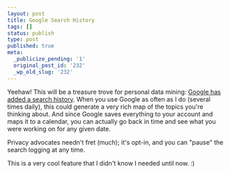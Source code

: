 ```yaml
---
layout: post
title: Google Search History
tags: []
status: publish
type: post
published: true
meta:
  _publicize_pending: '1'
  original_post_id: '232'
  _wp_old_slug: '232'
---
```

Yeehaw!  This will be a treasure trove for personal data mining: <a href="http://slashdot.org/article.pl?sid=05/04/20/2128216&amp;from=rss">Google has added a search history</a>.  When you use Google as often as I do (several times daily), this could generate a very rich map of the topics you're thinking about.  And since Google saves everything to your account and maps it to a calendar, you can actually go back in time and see what you were working on for any given date.

Privacy advocates needn't fret (much); it's opt-in, and you can "pause" the search logging at any time.

This is a very cool feature that I didn't know I needed until now.  :)
